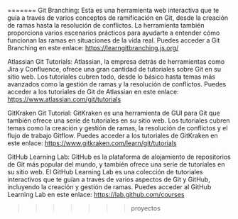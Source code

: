 =======
Git Branching: Esta es una herramienta web interactiva que te guía a través de varios conceptos de ramificación en Git, desde la creación de ramas hasta la resolución de conflictos. La herramienta también proporciona varios escenarios prácticos para ayudarte a entender cómo funcionan las ramas en situaciones de la vida real. Puedes acceder a Git Branching en este enlace: https://learngitbranching.js.org/

Atlassian Git Tutorials: Atlassian, la empresa detrás de herramientas como Jira y Confluence, ofrece una gran cantidad de tutoriales sobre Git en su sitio web. Los tutoriales cubren todo, desde lo básico hasta temas más avanzados como la gestión de ramas y la resolución de conflictos. Puedes acceder a los tutoriales de Git de Atlassian en este enlace: https://www.atlassian.com/git/tutorials

GitKraken Git Tutorial: GitKraken es una herramienta de GUI para Git que también ofrece una serie de tutoriales en su sitio web. Los tutoriales cubren temas como la creación y gestión de ramas, la resolución de conflictos y el flujo de trabajo Gitflow. Puedes acceder a los tutoriales de GitKraken en este enlace: https://www.gitkraken.com/learn/git/tutorials

GitHub Learning Lab: GitHub es la plataforma de alojamiento de repositorios de Git más popular del mundo, y también ofrece una serie de tutoriales en su sitio web. El GitHub Learning Lab es una colección de tutoriales interactivos que te guían a través de varios aspectos de Git y GitHub, incluyendo la creación y gestión de ramas. Puedes acceder al GitHub Learning Lab en este enlace: https://lab.github.com/courses
>>>>>>> proyectos
